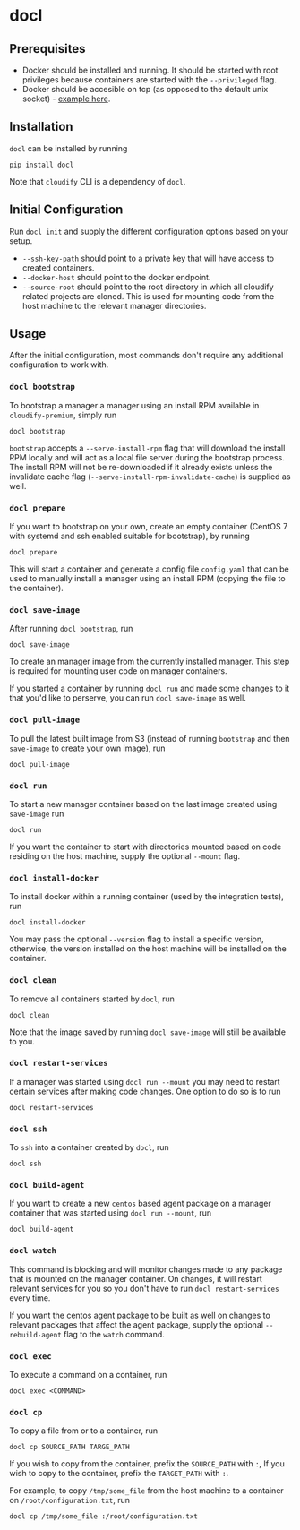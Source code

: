 # docl

## Prerequisites
* Docker should be installed and running. It should be started with root privileges because containers are started with the `--privileged` flag.
* Docker should be accesible on tcp (as opposed to the default unix socket) - [example here]( https://coreos.com/os/docs/latest/customizing-docker.html).

## Installation
`docl` can be installed by running 

```
pip install docl
```

Note that `cloudify` CLI is a dependency of `docl`.

## Initial Configuration

Run `docl init` and supply the different configuration options based on your setup.
* `--ssh-key-path` should point to a private key that will have access to created containers.
* `--docker-host` should point to the docker endpoint.
* `--source-root` should point to the root directory in which all cloudify related projects are cloned. This is used for mounting code
  from the host machine to the relevant manager directories.

## Usage

After the initial configuration, most commands don't require any additional configuration to work with.

### `docl bootstrap`
To bootstrap a manager a manager using an install RPM available in `cloudify-premium`, simply run


```
docl bootstrap
```

`bootstrap` accepts a `--serve-install-rpm` flag that will download the install RPM locally and will act as a local file server during the bootstrap process. The install RPM will not be re-downloaded if it already exists unless the invalidate cache flag (`--serve-install-rpm-invalidate-cache`) is supplied as well.

### `docl prepare`
If you want to bootstrap on your own, create an empty container (CentOS 7 with systemd and ssh enabled suitable for bootstrap), by 
running

```
docl prepare
```

This will start a container and generate a config file `config.yaml` that can be used to manually install a manager using an install RPM (copying the file to the container).

### `docl save-image`

After running `docl bootstrap`, run

```
docl save-image
```

To create an manager image from the currently installed manager. This step is required for mounting user code on manager containers.

If you started a container by running `docl run` and made some changes to it that you'd like to perserve, you can run `docl save-image` as well.


### `docl pull-image`

To pull the latest built image from S3 (instead of running `bootstrap` and then `save-image` to create your own image), run

```
docl pull-image
```


### `docl run`

To start a new manager container based on the last image created using `save-image` run

```
docl run
```

If you want the container to start with directories mounted based on code residing on the host machine, supply the optional `--mount`
flag.

### `docl install-docker`

To install docker within a running container (used by the integration tests), run

```
docl install-docker
```

You may pass the optional `--version` flag to install a specific version, otherwise, the version installed on the host machine
will be installed on the container.

### `docl clean`

To remove all containers started by `docl`, run

```
docl clean
```

Note that the image saved by running `docl save-image` will still be available to you.

### `docl restart-services`
If a manager was started using `docl run --mount` you may need to restart certain services after making code changes. One option to do so is to run

```
docl restart-services
```

### `docl ssh`
To `ssh` into a container created by `docl`, run 

```
docl ssh
```

### `docl build-agent`
If you want to create a new `centos` based agent package on a manager container that was started using `docl run --mount`, run

```
docl build-agent
```

### `docl watch`
This command is blocking and will monitor changes made to any package that is mounted on the manager container. On changes, it will
restart relevant services for you so you don't have to run `docl restart-services` every time.

If you want the centos agent package to be built as well on changes to relevant packages that affect the agent package, supply the 
optional `--rebuild-agent` flag to the `watch` command.

### `docl exec`
To execute a command on a container, run

```
docl exec <COMMAND>
```

### `docl cp`
To copy a file from or to a container, run 

```
docl cp SOURCE_PATH TARGE_PATH
```
If you wish to copy from the container, prefix the `SOURCE_PATH` with `:`, If you wish to copy to the container, prefix the `TARGET_PATH` with `:`.

For example, to copy `/tmp/some_file` from the host machine to a container on `/root/configuration.txt`, run

```
docl cp /tmp/some_file :/root/configuration.txt
```
